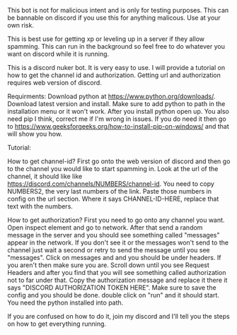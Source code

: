 This bot is not for malicious intent and is only for testing purposes. This can be bannable on discord if you use this for anything malicous. Use at your own risk.

This is best use for getting xp or leveling up in a server if they allow spamming. This can run in the background so feel free to do whatever you want on discord while it is running.

This is a discord nuker bot. It is very easy to use. I will provide a tutorial on how to get the channel id and authorization. Getting url and authorization requires web version of discord.

Requirments:
Download python at https://www.python.org/downloads/. Download latest version and install. Make sure to add python to path in the installation menu or it won't work. After you install python open up. You also need pip I think, correct me if I'm wrong in issues. If you do need it then go to https://www.geeksforgeeks.org/how-to-install-pip-on-windows/ and that will show you how.

Tutorial:

How to get channel-id?
First go onto the web version of discord and then go to the channel you would like to start spamming in. Look at the url of the channel, it should like like https://discord.com/channels/NUMBERS/channel-id.
You need to copy NUMBERS2, the very last numbers of the link. Paste those numbers in config on the url section. Where it says CHANNEL-ID-HERE, replace that text with the numbers.

How to get authorization?
First you need to go onto any channel you want. Open inspect element and go to network. After that send a random message in the server and you should see something called "messages" appear in the network. If you don't see it or the messages won't send to the channel just wait a second or retry to send the message until you see "messages". Click on messages and and you should be under headers. If you aren't then make sure you are. Scroll down until you see Request Headers and after you find that you will see something called authorization not to far under that. Copy the authorization message and replace it there it says "DISCORD AUTHORIZATION TOKEN HERE". Make sure to save the config and you should be done. double click on "run" and it should start. You need the python installed into path.

If you are confused on how to do it, join my discord and I'll tell you the steps on how to get everything running.
